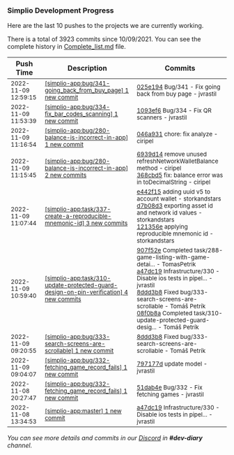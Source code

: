 
### Simplio Development Progress

Here are the last 10 pushes to the projects we are currently working.

There is a total of 3923 commits since 10/09/2021. You can see the complete history in
 [Complete_list.md](Complete_list.md) file.

| Push Time | Description | Commits |
| --- | --- | --- |
| <sub>2022-11-09 12:59:15</sub> | <sub>[[simplio-app:bug/341\-going\_back\_from\_buy\_page] 1 new commit](https://github.com/SimplioOfficial/simplio-app/commit/025e1943ea617508c8675aae7121ece158ea09b4)</sub> | <sub>[025e194](https://github.com/SimplioOfficial/simplio-app/commit/025e1943ea617508c8675aae7121ece158ea09b4) Bug/341 - Fix going back from buy page - jvrastil</sub> |
| <sub>2022-11-09 11:53:39</sub> | <sub>[[simplio-app:bug/334\-fix\_bar\_codes\_scanning] 1 new commit](https://github.com/SimplioOfficial/simplio-app/commit/1093ef6d2e4081284c2cc8cbb520052abf0c0820)</sub> | <sub>[1093ef6](https://github.com/SimplioOfficial/simplio-app/commit/1093ef6d2e4081284c2cc8cbb520052abf0c0820) Bug/334 - Fix QR scanners - jvrastil</sub> |
| <sub>2022-11-09 11:16:54</sub> | <sub>[[simplio-app:bug/280\-balance\-is\-incorrect\-in\-app] 1 new commit](https://github.com/SimplioOfficial/simplio-app/commit/046a931be6e7a31e1b0282387d2d226f74cc5c0e)</sub> | <sub>[046a931](https://github.com/SimplioOfficial/simplio-app/commit/046a931be6e7a31e1b0282387d2d226f74cc5c0e) chore: fix analyze - ciripel</sub> |
| <sub>2022-11-09 11:15:45</sub> | <sub>[[simplio-app:bug/280\-balance\-is\-incorrect\-in\-app] 2 new commits](https://github.com/SimplioOfficial/simplio-app/compare/a47dc1903554...368cbd515ef9)</sub> | <sub>[6939d14](https://github.com/SimplioOfficial/simplio-app/commit/6939d149726d55eb7e3579e0c46d827c693ce658) remove unused refreshNetworkWalletBalance method - ciripel<br>[368cbd5](https://github.com/SimplioOfficial/simplio-app/commit/368cbd515ef9b25623483553908bb72a1d76677c) fix: balance error was in toDecimalString - ciripel</sub> |
| <sub>2022-11-09 11:07:44</sub> | <sub>[[simplio-app:task/337\-create\-a\-reproducible\-mnemonic\-id] 3 new commits](https://github.com/SimplioOfficial/simplio-app/compare/a47dc1903554...121356eff943)</sub> | <sub>[e442f15](https://github.com/SimplioOfficial/simplio-app/commit/e442f15bbf0be80dc0ea605821be60d37ed514bd) adding uuid v5 to account wallet - storkandstars<br>[d7b08d3](https://github.com/SimplioOfficial/simplio-app/commit/d7b08d361a0b773100d552ba0b208354da5bc1e1) exporting asset id and network id values - storkandstars<br>[121356e](https://github.com/SimplioOfficial/simplio-app/commit/121356eff9431ef89a31bf5e946473225c48a433) applying reproducible mnemonic id - storkandstars</sub> |
| <sub>2022-11-09 10:59:40</sub> | <sub>[[simplio-app:task/310\-update\-protected\-guard\-design\-on\-pin\-verification] 4 new commits](https://github.com/SimplioOfficial/simplio-app/compare/ab8695bb2d5c...08f0b8af8c0d)</sub> | <sub>[907f52e](https://github.com/SimplioOfficial/simplio-app/commit/907f52e4321c820a2c8a398d4d2ba1515468161e) Completed task/288-game-listing-with-game-detai... - TomasPetrik<br>[a47dc19](https://github.com/SimplioOfficial/simplio-app/commit/a47dc1903554c452f0a876ae2d70ade285b1d9fc) Infrastructure/330 - Disable ios tests in pipel... - jvrastil<br>[8ddd3b8](https://github.com/SimplioOfficial/simplio-app/commit/8ddd3b8a58524d41d9dc5c7076aa5d7d3b85113e) Fixed bug/333-search-screens-are-scrollable - Tomáš Petrík<br>[08f0b8a](https://github.com/SimplioOfficial/simplio-app/commit/08f0b8af8c0d2336a9dc69171ed9d3c19e42b13b) Completed task/310-update-protected-guard-desig... - Tomáš Petrík</sub> |
| <sub>2022-11-09 09:20:55</sub> | <sub>[[simplio-app:bug/333\-search\-screens\-are\-scrollable] 1 new commit](https://github.com/SimplioOfficial/simplio-app/commit/8ddd3b8a58524d41d9dc5c7076aa5d7d3b85113e)</sub> | <sub>[8ddd3b8](https://github.com/SimplioOfficial/simplio-app/commit/8ddd3b8a58524d41d9dc5c7076aa5d7d3b85113e) Fixed bug/333-search-screens-are-scrollable - Tomáš Petrík</sub> |
| <sub>2022-11-09 09:04:07</sub> | <sub>[[simplio-app:bug/332\-fetching\_game\_record\_fails] 1 new commit](https://github.com/SimplioOfficial/simplio-app/commit/797177dedaa556e6a49be058217a14b19c4016d0)</sub> | <sub>[797177d](https://github.com/SimplioOfficial/simplio-app/commit/797177dedaa556e6a49be058217a14b19c4016d0) update model - jvrastil</sub> |
| <sub>2022-11-08 20:27:47</sub> | <sub>[[simplio-app:bug/332\-fetching\_game\_record\_fails] 1 new commit](https://github.com/SimplioOfficial/simplio-app/commit/51dab4e70e764a35323d07a8b5c1f93fd261f526)</sub> | <sub>[51dab4e](https://github.com/SimplioOfficial/simplio-app/commit/51dab4e70e764a35323d07a8b5c1f93fd261f526) Bug/332 - Fix fetching games - jvrastil</sub> |
| <sub>2022-11-08 13:34:53</sub> | <sub>[[simplio-app:master] 1 new commit](https://github.com/SimplioOfficial/simplio-app/commit/a47dc1903554c452f0a876ae2d70ade285b1d9fc)</sub> | <sub>[a47dc19](https://github.com/SimplioOfficial/simplio-app/commit/a47dc1903554c452f0a876ae2d70ade285b1d9fc) Infrastructure/330 - Disable ios tests in pipel... - jvrastil</sub> |

_You can see more details and commits in our [Discord](https://discord.gg/aKhjuwZmdP) in **#dev-diary** channel._
